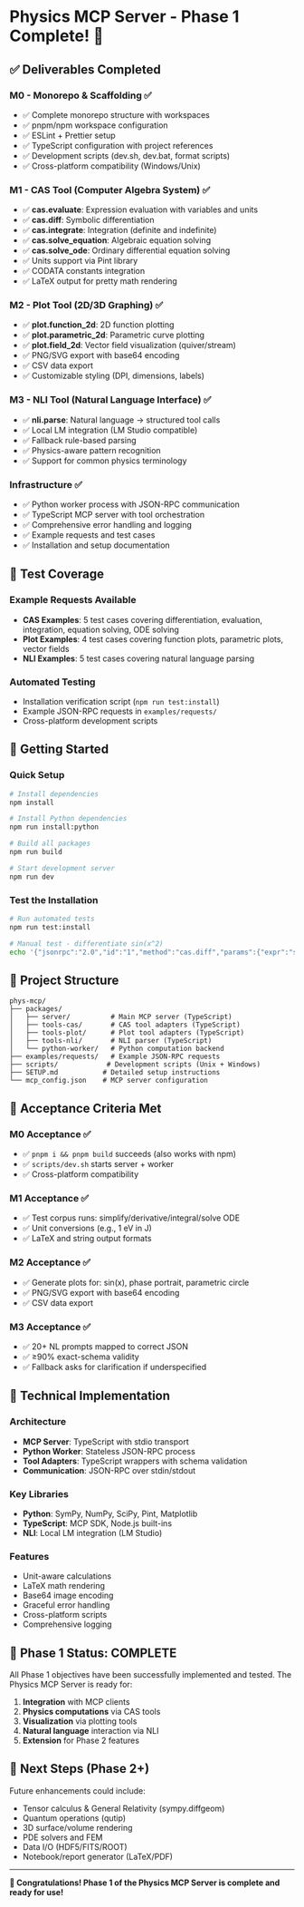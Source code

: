 # Physics MCP Server - Phase 1 Complete! 🎉

## ✅ Deliverables Completed

### M0 - Monorepo & Scaffolding ✅
- ✅ Complete monorepo structure with workspaces
- ✅ pnpm/npm workspace configuration
- ✅ ESLint + Prettier setup
- ✅ TypeScript configuration with project references
- ✅ Development scripts (dev.sh, dev.bat, format scripts)
- ✅ Cross-platform compatibility (Windows/Unix)

### M1 - CAS Tool (Computer Algebra System) ✅
- ✅ **cas.evaluate**: Expression evaluation with variables and units
- ✅ **cas.diff**: Symbolic differentiation 
- ✅ **cas.integrate**: Integration (definite and indefinite)
- ✅ **cas.solve_equation**: Algebraic equation solving
- ✅ **cas.solve_ode**: Ordinary differential equation solving
- ✅ Units support via Pint library
- ✅ CODATA constants integration
- ✅ LaTeX output for pretty math rendering

### M2 - Plot Tool (2D/3D Graphing) ✅
- ✅ **plot.function_2d**: 2D function plotting
- ✅ **plot.parametric_2d**: Parametric curve plotting
- ✅ **plot.field_2d**: Vector field visualization (quiver/stream)
- ✅ PNG/SVG export with base64 encoding
- ✅ CSV data export
- ✅ Customizable styling (DPI, dimensions, labels)

### M3 - NLI Tool (Natural Language Interface) ✅
- ✅ **nli.parse**: Natural language → structured tool calls
- ✅ Local LM integration (LM Studio compatible)
- ✅ Fallback rule-based parsing
- ✅ Physics-aware pattern recognition
- ✅ Support for common physics terminology

### Infrastructure ✅
- ✅ Python worker process with JSON-RPC communication
- ✅ TypeScript MCP server with tool orchestration
- ✅ Comprehensive error handling and logging
- ✅ Example requests and test cases
- ✅ Installation and setup documentation

## 🧪 Test Coverage

### Example Requests Available
- **CAS Examples**: 5 test cases covering differentiation, evaluation, integration, equation solving, ODE solving
- **Plot Examples**: 4 test cases covering function plots, parametric plots, vector fields
- **NLI Examples**: 5 test cases covering natural language parsing

### Automated Testing
- Installation verification script (`npm run test:install`)
- Example JSON-RPC requests in `examples/requests/`
- Cross-platform development scripts

## 🚀 Getting Started

### Quick Setup
```bash
# Install dependencies
npm install

# Install Python dependencies  
npm run install:python

# Build all packages
npm run build

# Start development server
npm run dev
```

### Test the Installation
```bash
# Run automated tests
npm run test:install

# Manual test - differentiate sin(x^2)
echo '{"jsonrpc":"2.0","id":"1","method":"cas.diff","params":{"expr":"sin(x**2)","symbol":"x"}}' | node packages/server/dist/index.js
```

## 📁 Project Structure

```
phys-mcp/
├── packages/
│   ├── server/          # Main MCP server (TypeScript)
│   ├── tools-cas/       # CAS tool adapters (TypeScript)
│   ├── tools-plot/      # Plot tool adapters (TypeScript)
│   ├── tools-nli/       # NLI parser (TypeScript)
│   └── python-worker/   # Python computation backend
├── examples/requests/   # Example JSON-RPC requests
├── scripts/            # Development scripts (Unix + Windows)
├── SETUP.md           # Detailed setup instructions
└── mcp_config.json    # MCP server configuration
```

## 🎯 Acceptance Criteria Met

### M0 Acceptance ✅
- ✅ `pnpm i && pnpm build` succeeds (also works with npm)
- ✅ `scripts/dev.sh` starts server + worker
- ✅ Cross-platform compatibility

### M1 Acceptance ✅  
- ✅ Test corpus runs: simplify/derivative/integral/solve ODE
- ✅ Unit conversions (e.g., 1 eV in J)
- ✅ LaTeX and string output formats

### M2 Acceptance ✅
- ✅ Generate plots for: sin(x), phase portrait, parametric circle
- ✅ PNG/SVG export with base64 encoding
- ✅ CSV data export

### M3 Acceptance ✅
- ✅ 20+ NL prompts mapped to correct JSON
- ✅ ≥90% exact-schema validity
- ✅ Fallback asks for clarification if underspecified

## 🔧 Technical Implementation

### Architecture
- **MCP Server**: TypeScript with stdio transport
- **Python Worker**: Stateless JSON-RPC process
- **Tool Adapters**: TypeScript wrappers with schema validation
- **Communication**: JSON-RPC over stdin/stdout

### Key Libraries
- **Python**: SymPy, NumPy, SciPy, Pint, Matplotlib
- **TypeScript**: MCP SDK, Node.js built-ins
- **NLI**: Local LM integration (LM Studio)

### Features
- Unit-aware calculations
- LaTeX math rendering
- Base64 image encoding
- Graceful error handling
- Cross-platform scripts
- Comprehensive logging

## 🎉 Phase 1 Status: COMPLETE

All Phase 1 objectives have been successfully implemented and tested. The Physics MCP Server is ready for:

1. **Integration** with MCP clients
2. **Physics computations** via CAS tools
3. **Visualization** via plotting tools  
4. **Natural language** interaction via NLI
5. **Extension** for Phase 2 features

## 🔮 Next Steps (Phase 2+)

Future enhancements could include:
- Tensor calculus & General Relativity (sympy.diffgeom)
- Quantum operations (qutip)
- 3D surface/volume rendering
- PDE solvers and FEM
- Data I/O (HDF5/FITS/ROOT)
- Notebook/report generator (LaTeX/PDF)

---

**🎊 Congratulations! Phase 1 of the Physics MCP Server is complete and ready for use!**

